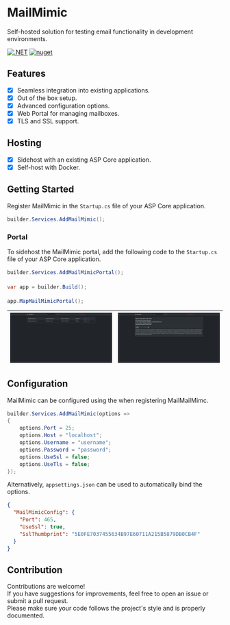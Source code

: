 ﻿# MailMimic

Self-hosted solution for testing email functionality in development environments.

[![.NET](https://github.com/Callum5042/MailMimic/actions/workflows/dotnet.yml/badge.svg)](https://github.com/Callum5042/MailMimic/actions/workflows/dotnet.yml)
[![nuget](https://img.shields.io/nuget/v/MailMimic)](https://www.nuget.org/packages/MailMimic)

## Features

- [x] Seamless integration into existing applications.
- [x] Out of the box setup.
- [x] Advanced configuration options.
- [x] Web Portal for managing mailboxes.
- [x] TLS and SSL support.

## Hosting

- [x] Sidehost with an existing ASP Core application.
- [x] Self-host with Docker.

## Getting Started

Register MailMimic in the `Startup.cs` file of your ASP Core application.

```csharp
builder.Services.AddMailMimic();
```

### Portal

To sidehost the MailMimic portal, add the following code to the `Startup.cs` file of your ASP Core application.

```csharp
builder.Services.AddMailMimicPortal();

var app = builder.Build();

app.MapMailMimicPortal();
```


| ![Mail Mimic Dashboard](mail-mimic-dashboard.jpg) | ![Mail Mimic Email View](mail-mimic-email-view.jpg)  |
|----------|----------|

## Configuration

MailMimic can be configured using the when registering MailMailMimc.

```csharp
builder.Services.AddMailMimic(options =>
{
    options.Port = 25;
    options.Host = "localhost";
    options.Username = "username";
    options.Password = "password";
    options.UseSsl = false;
    options.UseTls = false;
});
```

Alternatively, `appsettings.json` can be used to automatically bind the options.

```json
{
  "MailMimicConfig": {
    "Port": 465,
    "UseSsl": true,
    "SslThumbprint": "5E0FE7037455634B97E60711A215B5879DB0CB4F"
  }
}
```

## Contribution

Contributions are welcome!  
If you have suggestions for improvements, feel free to open an issue or submit a pull request.  
Please make sure your code follows the project's style and is properly documented.
